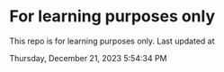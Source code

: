 # For learning purposes only
This repo is for learning purposes only.
Last updated at

Thursday, December 21, 2023 5:54:34 PM


